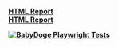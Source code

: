 <strong>[HTML Report](https://AzizShoev.github.io/b_dog_playwrigth/)<strong>  
<strong>[HTML Report](https://AzizShoev.github.io/b_dog_playwrigth/)<strong>  

[![BabyDoge Playwright Tests](https://github.com/AzizShoev/b_dog_playwrigth/actions/workflows/tests.yml/badge.svg)](https://github.com/AzizShoev/b_dog_playwrigth/actions/workflows/tests.yml)